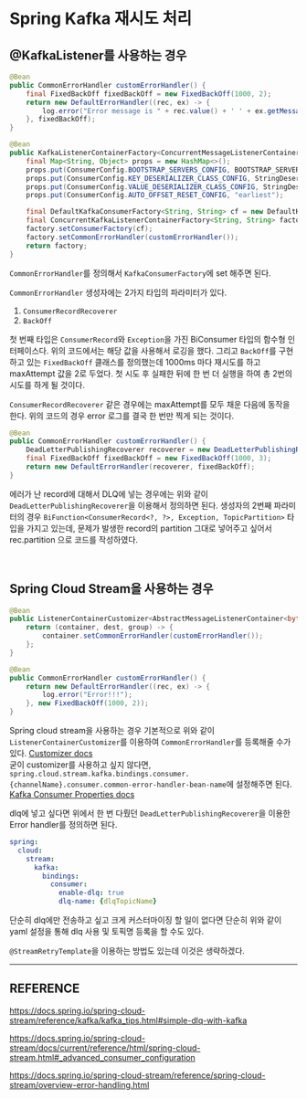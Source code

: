 # Spring Kafka 재시도 처리

## @KafkaListener를 사용하는 경우

```java
@Bean
public CommonErrorHandler customErrorHandler() {
    final FixedBackOff fixedBackOff = new FixedBackOff(1000, 2);
    return new DefaultErrorHandler((rec, ex) -> {
        log.error("Error message is " + rec.value() + ' ' + ex.getMessage());
    }, fixedBackOff);
}
```

```java
@Bean
public KafkaListenerContainerFactory<ConcurrentMessageListenerContainer<String, String>> customContainerFactory() {
    final Map<String, Object> props = new HashMap<>();
    props.put(ConsumerConfig.BOOTSTRAP_SERVERS_CONFIG, BOOTSTRAP_SERVERS);
    props.put(ConsumerConfig.KEY_DESERIALIZER_CLASS_CONFIG, StringDeserializer.class);
    props.put(ConsumerConfig.VALUE_DESERIALIZER_CLASS_CONFIG, StringDeserializer.class);
    props.put(ConsumerConfig.AUTO_OFFSET_RESET_CONFIG, "earliest");

    final DefaultKafkaConsumerFactory<String, String> cf = new DefaultKafkaConsumerFactory<>(props);
    final ConcurrentKafkaListenerContainerFactory<String, String> factory = new ConcurrentKafkaListenerContainerFactory<>();
    factory.setConsumerFactory(cf);
    factory.setCommonErrorHandler(customErrorHandler());
    return factory;
}
```

``CommonErrorHandler``를 정의해서 ``KafkaConsumerFactory``에 set 해주면 된다.  

``CommonErrorHandler`` 생성자에는 2가지 타입의 파라미터가 있다.

1. ``ConsumerRecordRecoverer``
2. ``BackOff``

첫 번째 타입은 ``ConsumerRecord``와 ``Exception``을 가진 BiConsumer 타입의 함수형 인터페이스다. 위의 코드에서는 해당 값을 사용해서 로깅을 했다. 그리고 ``BackOff``를 구현하고 있는 ``FixedBackOff`` 클래스를 정의했는데 1000ms 마다 재시도를 하고 maxAttempt 값을 2로 두었다. 첫 시도 후 실패한 뒤에 한 번 더 실행을 하여 총 2번의 시도를 하게 될 것이다.  

``ConsumerRecordRecoverer`` 같은 경우에는 maxAttempt를 모두 채운 다음에 동작을 한다. 위의 코드의 경우 error 로그를 결국 한 번만 찍게 되는 것이다.  

```java
@Bean
public CommonErrorHandler customErrorHandler() {
    DeadLetterPublishingRecoverer recoverer = new DeadLetterPublishingRecoverer(customKafkaTemplate(), (rec, ex) -> new TopicPartition("dlq topic name", rec.partition()));
    final FixedBackOff fixedBackOff = new FixedBackOff(1000, 3);
    return new DefaultErrorHandler(recoverer, fixedBackOff);
}
```

에러가 난 record에 대해서 DLQ에 넣는 경우에는 위와 같이 ``DeadLetterPublishingRecoverer``을 이용해서 정의하면 된다. 생성자의 2번째 파라미터의 경우 ``BiFunction<ConsumerRecord<?, ?>, Exception, TopicPartition>`` 타입을 가지고 있는데, 문제가 발생한 record의 partition 그대로 넣어주고 싶어서 rec.partition 으로 코드를 작성하였다.  

<br/>

## Spring Cloud Stream을 사용하는 경우

```java
@Bean
public ListenerContainerCustomizer<AbstractMessageListenerContainer<byte[], byte[]>> customizer() {
    return (container, dest, group) -> {
        container.setCommonErrorHandler(customErrorHandler());
    };
}

@Bean
public CommonErrorHandler customErrorHandler() {
    return new DefaultErrorHandler((rec, ex) -> {
        log.error("Error!!!");
    }, new FixedBackOff(1000, 2));
}
```

Spring cloud stream을 사용하는 경우 기본적으로 위와 같이 ``ListenerContainerCustomizer``를 이용하여 ``CommonErrorHandler``를 등록해줄 수가 있다. [Customizer docs](https://docs.spring.io/spring-cloud-stream/docs/current/reference/html/spring-cloud-stream.html#_advanced_consumer_configuration)  
굳이 customizer를 사용하고 싶지 않다면, ``spring.cloud.stream.kafka.bindings.consumer.{channelName}.consumer.common-error-handler-bean-name``에 설정해주면 된다. [Kafka Consumer Properties docs](https://docs.spring.io/spring-cloud-stream/reference/kafka/kafka-binder/config-options.html#kafka-consumer-properties)

dlq에 넣고 싶다면 위에서 한 번 다뤘던 ``DeadLetterPublishingRecoverer``을 이용한 Error handler를 정의하면 된다.  

```yaml
spring:
  cloud:
    stream:
      kafka:
        bindings:
          consumer:
            enable-dlq: true
            dlq-name: {dlqTopicName}
```

단순히 dlq에만 전송하고 싶고 크게 커스터마이징 할 일이 없다면 단순히 위와 같이 yaml 설정을 통해 dlq 사용 및 토픽명 등록을 할 수도 있다.  

``@StreamRetryTemplate``을 이용하는 방법도 있는데 이것은 생략하겠다.  

---

## REFERENCE

https://docs.spring.io/spring-cloud-stream/reference/kafka/kafka_tips.html#simple-dlq-with-kafka

https://docs.spring.io/spring-cloud-stream/docs/current/reference/html/spring-cloud-stream.html#_advanced_consumer_configuration

https://docs.spring.io/spring-cloud-stream/reference/spring-cloud-stream/overview-error-handling.html

